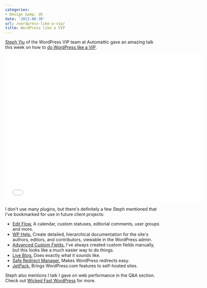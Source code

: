 ```yaml
---
categories:
- Design &amp; UX
date: '2013-08-30'
url: /wordpress-like-a-vip/
title: WordPress like a VIP
---
```


<a href="http://hoppycow.com/">Steph Yiu</a> of the WordPress VIP team at Automattic gave an amazing talk this week on how to <a href="https://www.youtube.com/watch?v=c8BbjQIxaJs">do WordPress like a VIP</a>.

<iframe width="640" height="480" src="//www.youtube.com/embed/c8BbjQIxaJs?rel=0" frameborder="0" allowfullscreen></iframe>

I don't use many plugins, but there's definitely a few Steph mentioned that I've bookmarked for use in future client projects:
<!--more-->
<ul>
<li><a href="http://wordpress.org/plugins/edit-flow/">Edit Flow.</a> A calendar, custom statuses, editorial comments, user groups and more.</li>
<li><a href="http://wordpress.org/plugins/wp-help/">WP Help.</a> Create detailed, hierarchical documentation for the site's authors, editors, and contributors, viewable in the WordPress admin. </li>
<li><a href="http://www.advancedcustomfields.com/">Advanced Custom Fields.</a> I've always created custom fields manually, but this looks like a much easier way to do things.</li>
<li><a href="http://wordpress.org/plugins/liveblog/">Live Blog.</a> Does exactly what it sounds like.</li>
<li><a href="http://wordpress.org/plugins/safe-redirect-manager/">Safe Redirect Manager.</a> Makes WordPress redirects easy.</li>
<li><a href="http://jetpack.me/">JetPack.</a> Brings WordPress.com features to self-hosted sites.</li>
</ul>

Steph also mentions I talk I gave on web performance in the Q&A section. Check out <a href="https://gomakethings.com/wicked-fast-wordpress/">Wicked Fast WordPress</a> for more.